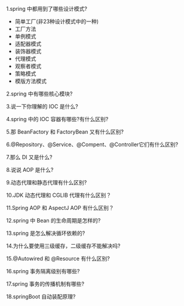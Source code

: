 <!--
 * @Author: MrDeng
 * @Date: 2022-07-29 09:48:39
 * @LastEditTime: 2022-07-29 10:00:20
 * @LastEditors: dengjuming
 * @Description: 
 * @FilePath: /advanced-learning/spring/汇总知识点.md
-->

1.spring 中都用到了哪些设计模式?
 - 简单工厂(非23种设计模式中的一种)
 - 工厂方法
 - 单例模式
 - 适配器模式
 - 装饰器模式
 - 代理模式
 - 观察者模式
 - 策略模式
 - 模版方法模式

2.spring 中有哪些核心模块?

3.说一下你理解的 IOC 是什么?

4.spring 中的 IOC 容器有哪些?有什么区别?

5.那 BeanFactory 和 FactoryBean 又有什么区别?

6.@Repository、@Service、@Compent、@Controller它们有什么区别?

7.那么 DI 又是什么?

8.说说 AOP 是什么?

9.动态代理和静态代理有什么区别?

10.JDK 动态代理和 CGLIB 代理有什么区别？

11.Spring AOP 和 AspectJ AOP 有什么区别？

12.spring 中 Bean 的生命周期是怎样的?

13.spring 是怎么解决循环依赖的?

14.为什么要使用三级缓存，二级缓存不能解决吗?

15.@Autowired 和 @Resource 有什么区别?

16.spring 事务隔离级别有哪些?

17.spring 事务的传播机制有哪些?

18.springBoot 自动装配原理?